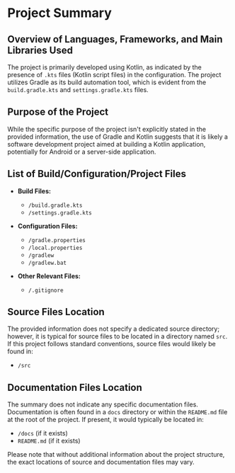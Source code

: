# Project Summary

## Overview of Languages, Frameworks, and Main Libraries Used
The project is primarily developed using Kotlin, as indicated by the presence of `.kts` files (Kotlin script files) in the configuration. The project utilizes Gradle as its build automation tool, which is evident from the `build.gradle.kts` and `settings.gradle.kts` files. 

## Purpose of the Project
While the specific purpose of the project isn't explicitly stated in the provided information, the use of Gradle and Kotlin suggests that it is likely a software development project aimed at building a Kotlin application, potentially for Android or a server-side application.

## List of Build/Configuration/Project Files
- **Build Files:**
  - `/build.gradle.kts`
  - `/settings.gradle.kts`

- **Configuration Files:**
  - `/gradle.properties`
  - `/local.properties`
  - `/gradlew`
  - `/gradlew.bat`

- **Other Relevant Files:**
  - `/.gitignore`

## Source Files Location
The provided information does not specify a dedicated source directory; however, it is typical for source files to be located in a directory named `src`. If this project follows standard conventions, source files would likely be found in:
- `/src`

## Documentation Files Location
The summary does not indicate any specific documentation files. Documentation is often found in a `docs` directory or within the `README.md` file at the root of the project. If present, it would typically be located in:
- `/docs` (if it exists)
- `README.md` (if it exists)

Please note that without additional information about the project structure, the exact locations of source and documentation files may vary.